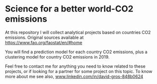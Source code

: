 # Science for a better world-CO2 emissions
At this repository I will collect analytical projects based on countries CO2 emissions.
Original sources available at https://www.fao.org/faostat/en/#home

You will find a prediction model for each country CO2 emissions, plus a clustering model for country CO2 emissions in 2019.

Feel free to contact me for anything you need to know related to these projects, or if looking for a partner for some project on this topic.
To know more about me see also, www.linkedin.com/in/david-gros-848b0624
